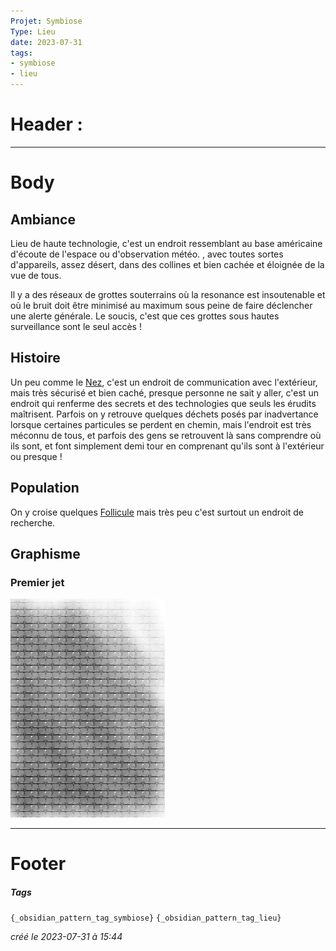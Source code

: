 ```yaml
---
Projet: Symbiose
Type: Lieu
date: 2023-07-31
tags:
- symbiose
- lieu
---
```

   
# Header :   
   
   
-------------------------------------------------------------------------------   
# Body   
   
## Ambiance   
   
Lieu de haute technologie, c'est un endroit ressemblant au base américaine d'écoute de l'espace ou d'observation météo. , avec toutes sortes d'appareils, assez désert, dans des collines et bien cachée et éloignée de la vue de tous.   
   
Il y a des réseaux de grottes souterrains où la resonance est insoutenable et où le bruit doit être minimisé au maximum sous peine de faire déclencher une alerte générale. Le soucis, c'est que ces grottes sous hautes surveillance sont le seul accès !   
   
## Histoire   
   
Un peu comme le [Nez](../../../../../Cr%C3%A9ations/Symbiose/GameDesign/Sc%C3%A9nario/Lieux/Nez.md), c'est un endroit de communication avec l'extérieur, mais très sécurisé et bien caché, presque personne ne sait y aller, c'est un endroit qui renferme des secrets et des technologies que seuls les érudits maîtrisent. Parfois on y retrouve quelques déchets posés par inadvertance lorsque certaines particules se perdent en chemin, mais l'endroit est très méconnu de tous, et parfois des gens se retrouvent là sans comprendre où ils sont, et font simplement demi tour en comprenant qu'ils sont à l'extérieur ou presque !   
   
## Population   
   
On y croise quelques [Follicule](../../../../../Cr%C3%A9ations/Symbiose/GameDesign/Sc%C3%A9nario/Personnages/Follicule.md) mais très peu c'est surtout un endroit de recherche.   
   
## Graphisme   
### Premier jet   
![](../../../../../z-Ressources/Images/Symbiose/Lieux/Oreille.jpg)   
   
   
---------------------------------------------------------------------------   
# Footer   
   
##### Tags   
`{_obsidian_pattern_tag_symbiose}` `{_obsidian_pattern_tag_lieu}`   
   
*créé le 2023-07-31 à 15:44*